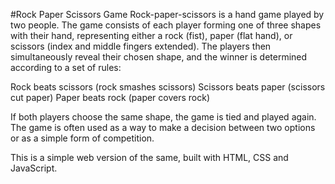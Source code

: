 #Rock Paper Scissors Game
Rock-paper-scissors is a hand game played by two people. The game consists of each player forming one of three shapes with their hand, representing either a rock (fist), paper (flat hand), or scissors (index and middle fingers extended). The players then simultaneously reveal their chosen shape, and the winner is determined according to a set of rules:

Rock beats scissors (rock smashes scissors)
Scissors beats paper (scissors cut paper)
Paper beats rock (paper covers rock)

If both players choose the same shape, the game is tied and played again. The game is often used as a way to make a decision between two options or as a simple form of competition.

This is a simple web version of the same, built with HTML, CSS and JavaScript.
